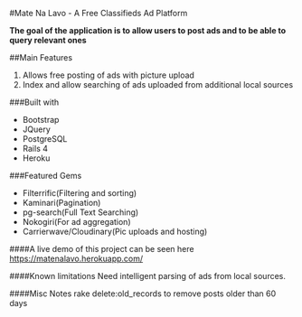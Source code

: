 #Mate Na Lavo - A Free Classifieds Ad Platform 

**The goal of the application is to allow users to post ads and to be able to query relevant ones**

##Main Features

1. Allows free posting of ads with picture upload
2. Index and allow searching of ads uploaded from additional local sources

###Built with 

* Bootstrap
* JQuery
* PostgreSQL
* Rails 4
* Heroku

###Featured Gems
* Filterrific(Filtering and sorting)
* Kaminari(Pagination)
* pg-search(Full Text Searching)
* Nokogiri(For ad aggregation)
* Carrierwave/Cloudinary(Pic uploads and hosting)

####A live demo of this project can be seen here https://matenalavo.herokuapp.com/

####Known limitations
Need intelligent parsing of ads from local sources. 

####Misc Notes
rake delete:old_records to remove posts older than 60 days





